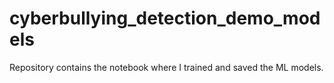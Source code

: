 # cyberbullying_detection_demo_models
Repository contains the notebook where I trained and saved the ML models.
